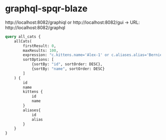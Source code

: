 # graphql-spqr-blaze

http://localhost:8082/graphiql
or
http://localhost:8082/gui -> URL: http://localhost:8082/graphql


```graphql
query all_cats {
    allCats(
        firstResult: 0,
        maxResults: 100,
        expression: "c.kittens.name='Alex-1' or c.aliases.alias='Bernie'",
        sortOptions: [
            {sortBy: "id", sortOrder: DESC},
            {sortBy: "name", sortOrder: DESC}
        ]
    ) {
        id
        name
        kittens {
            id
            name
        }
        aliases{
            id
            alias
        }
    }
}
```
